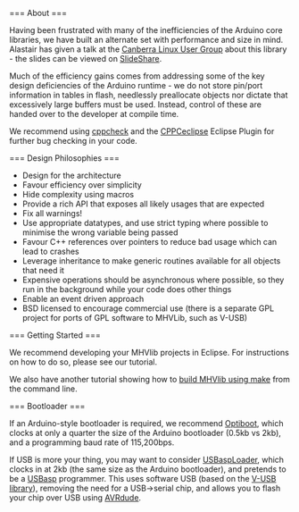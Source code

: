 
=== About ===

Having been frustrated with many of the inefficiencies of the Arduino core libraries, we have built an alternate
set with performance and size in mind. Alastair has given a talk at the [Canberra Linux User Group][clug] about this
library - the slides can be viewed on [SlideShare][slide].

Much of the efficiency gains comes from addressing some of the key design deficiencies of the Arduino runtime - we
do not store pin/port information in tables in flash, needlessly preallocate objects nor dictate that excessively
large buffers must be used. Instead, control of these are handed over to the developer at compile time.

We recommend using [cppcheck][cppcheck] and the [CPPCeclipse][eclipse] Eclipse Plugin for further bug checking in your code.

=== Design Philosophies ===

 * Design for the architecture
 * Favour efficiency over simplicity
 * Hide complexity using macros
 * Provide a rich API that exposes all likely usages that are expected
 * Fix all warnings!
 * Use appropriate datatypes, and use strict typing where possible to minimise the wrong variable being passed
 * Favour C++ references over pointers to reduce bad usage which can lead to crashes
 * Leverage inheritance to make generic routines available for all objects that need it
 * Expensive operations should be asynchronous where possible, so they run in the background while your code does other things
 * Enable an event driven approach
 * BSD licensed to encourage commercial use (there is a separate GPL project for ports of GPL software to MHVLib, such as V-USB)

=== Getting Started ===

We recommend developing your MHVlib projects in Eclipse. For instructions on how to do so, please see our tutorial.

We also have another tutorial showing how to [build MHVlib using make][makemhv] from the command line.

=== Bootloader ===

If an Arduino-style bootloader is required, we recommend [Optiboot][optiboot], which clocks at only a quarter the size of the Arduino bootloader (0.5kb vs 2kb), and a programming baud rate of 115,200bps.

If USB is more your thing, you may want to consider [USBaspLoader][loader], which clocks in at 2kb (the same size as the Arduino bootloader), and pretends to be a [USBasp][usbasp] programmer. This uses software USB (based on the [V-USB library][vusblib]), removing the need for a USB->serial chip, and allows you to flash your chip over USB using [AVRdude][dude].


[clug]: http://www.clug.org.au/ "Canberra Linux User Group"
[slide]: http://www.slideshare.net/AlastairDSilva/how-to-build-a-better-arduino
[cppcheck]: http://sourceforge.net/apps/mediawiki/cppcheck/index.php?title=Main_Page
[eclipse]: http://code.google.com/a/eclipselabs.org/p/cppcheclipse/wiki/Installation
[makemhv]: http://www.makehackvoid.com/tutorials/building-mhvlib-command-line
[optiboot]: http://code.google.com/p/optiboot/
[loader]: http://www.obdev.at/products/vusb/usbasploader.html
[vusblib]: http://www.obdev.at/products/vusb/index.html
[usbasp]: http://www.fischl.de/usbasp/
[dude]: http://savannah.nongnu.org/projects/avrdude/